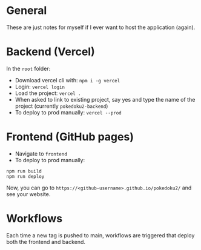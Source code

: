 # General
These are just notes for myself if I ever want to host the application (again).

# Backend (Vercel)
In the `root` folder:
- Download vercel cli with: `npm i -g vercel`
- Login: `vercel login`
- Load the project: `vercel .`
- When asked to link to existing project, say yes and type the name of the project (currently `pokedoku2-backend`)
- To deploy to prod manually: `vercel --prod`

# Frontend (GitHub pages)
- Navigate to `frontend`
- To deploy to prod manually:
```
npm run build
npm run deploy
```
Now, you can go to `https://<github-username>.github.io/pokedoku2/` and see your website.

# Workflows
Each time a new tag is pushed to main, workflows are triggered
that deploy both the frontend and backend.
